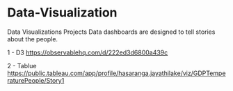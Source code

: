 # Data-Visualization
Data Visualizations Projects
Data dashboards are designed to tell stories about the people.

1 - D3
https://observablehq.com/d/222ed3d6800a439c

2 - Tablue
https://public.tableau.com/app/profile/hasaranga.jayathilake/viz/GDPTemperaturePeople/Story1
